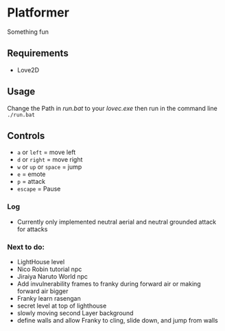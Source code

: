 # Platformer
Something fun
## Requirements
* Love2D
## Usage
Change the Path in *run.bat* to your *lovec.exe* then run in the command line\
```./run.bat```
## Controls
* ```a``` or ```left``` = move left
* ```d``` or ```right``` = move right
* ```w``` or ```up``` or ```space``` = jump
* ```e``` = emote
* ```p``` = attack
* ```escape``` = Pause
### Log
* Currently only implemented neutral aerial and neutral grounded attack for attacks
### Next to do:
* LightHouse level
* Nico Robin tutorial npc
* Jiraiya Naruto World npc
* Add invulnerability frames to franky during forward air or making forward air bigger
* Franky learn rasengan
* secret level at top of lighthouse
* slowly moving second Layer background
* define walls and allow Franky to cling, slide down, and jump from walls